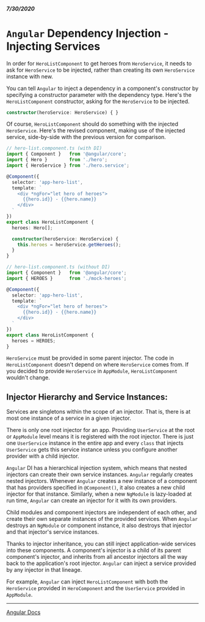 ##### 7/30/2020
# `Angular` Dependency Injection - Injecting Services
In order for `HeroListComponent` to get heroes from `HeroService`, it needs to ask for `HeroService` to be injected, rather than creating its own `HeroService` instance with new.

You can tell `Angular` to inject a dependency in a component's constructor by specifying a constructor parameter with the dependency type. Here's the `HeroListComponent` constructor, asking for the `HeroService` to be injected.

```ts
constructor(heroService: HeroService) { }
```

Of course, `HeroListComponent` should do something with the injected `HeroService`.  Here's the revised component, making use of the injected service, side-by-side with the previous version for comparison.

```ts
// hero-list.component.ts (with DI)
import { Component }   from '@angular/core';
import { Hero }        from './hero';
import { HeroService } from './hero.service';

@Component({
  selector: 'app-hero-list',
  template: `
    <div *ngFor="let hero of heroes">
      {{hero.id}} - {{hero.name}}
    </div>
  `
})
export class HeroListComponent {
  heroes: Hero[];

  constructor(heroService: HeroService) {
    this.heroes = heroService.getHeroes();
  }
}
```

```ts
// hero-list.component.ts (without DI)
import { Component }   from '@angular/core';
import { HEROES }      from './mock-heroes';

@Component({
  selector: 'app-hero-list',
  template: `
    <div *ngFor="let hero of heroes">
      {{hero.id}} - {{hero.name}}
    </div>
  `
})
export class HeroListComponent {
  heroes = HEROES;
}
```

`HeroService` must be provided in some parent injector. The code in `HeroListComponent` doesn't depend on where `HeroService` comes from. If you decided to provide `HeroService` in `AppModule`, `HeroListComponent` wouldn't change.

## Injector Hierarchy and Service Instances:
Services are singletons within the scope of an injector. That is, there is at most one instance of a service in a given injector.

There is only one root injector for an app. Providing `UserService` at the root or `AppModule` level means it is registered with the root injector. There is just one `UserService` instance in the entire app and every `class` that injects `UserService` gets this service instance unless you configure another provider with a child injector.

`Angular` DI has a hierarchical injection system, which means that nested injectors can create their own service instances. `Angular` regularly creates nested injectors. Whenever `Angular` creates a new instance of a component that has providers specified in `@Component()`, it also creates a new child injector for that instance. Similarly, when a new `NgModule` is lazy-loaded at run time, `Angular` can create an injector for it with its own providers.

Child modules and component injectors are independent of each other, and create their own separate instances of the provided services. When `Angular` destroys an `NgModule` or component instance, it also destroys that injector and that injector's service instances.

Thanks to injector inheritance, you can still inject application-wide services into these components. A component's injector is a child of its parent component's injector, and inherits from all ancestor injectors all the way back to the application's root injector. `Angular` can inject a service provided by any injector in that lineage.

For example, `Angular` can inject `HeroListComponent` with both the `HeroService` provided in `HeroComponent` and the `UserService` provided in `AppModule`.

---

[Angular Docs](https://angular.io/guide/dependency-injection#injecting-services)